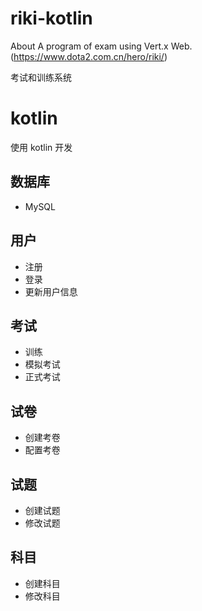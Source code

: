 # riki-kotlin
 About A program of exam using Vert.x Web. (https://www.dota2.com.cn/hero/riki/)
 
 考试和训练系统
 
# kotlin

使用 kotlin 开发

## 数据库

 - MySQL

## 用户

- 注册
- 登录
- 更新用户信息

## 考试

- 训练
- 模拟考试
- 正式考试

## 试卷

- 创建考卷
- 配置考卷

## 试题

- 创建试题
- 修改试题

## 科目

- 创建科目
- 修改科目